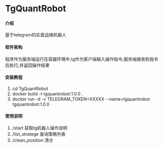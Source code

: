 # TgQuantRobot

#### 介绍
基于telegram的实盘运维机器人

#### 软件架构
程序作为服务端运行在容器环境中,tg作为客户端输入操作指令,服务端接收到指令后执行,并返回操作结果


#### 安装教程

1.  cd TgQuantRobot
2.  docker bulid -t tgquantrobot:1.0.0 .
3.  docker run -d -v TELEGRAM_TOKEN=XXXXX --name=tgquantrobot  tgquantrobot:1.0.0

#### 使用说明

1.  /start 获取tg机器人操作说明
2.  /list_stratege 查询策略列表
3.  /clean_position 清仓